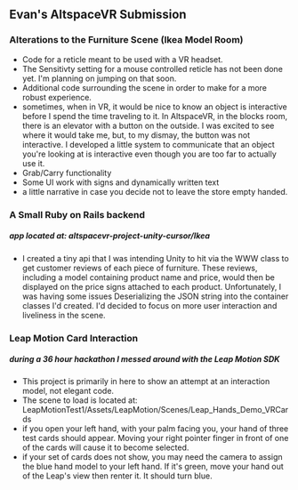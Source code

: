 ## Evan's AltspaceVR Submission

### Alterations to the Furniture Scene (Ikea Model Room)
* Code for a reticle meant to be used with a VR headset.
* The Sensitivty setting for a mouse controlled reticle has not been done yet. I'm planning on jumping on that soon. 
* Additional code surrounding the scene in order to make for a more robust experience.
 * sometimes, when in VR, it would be nice to know an object is interactive before I spend the time traveling to it. In AltspaceVR, in the blocks room, there is an elevator with a button on the outside. I was excited to see where it would take me, but, to my dismay, the button was not interactive. I developed a little system to communicate that an object you're looking at is interactive even though you are too far to actually use it. 
* Grab/Carry functionality
* Some UI work with signs and dynamically written text
* a little narrative in case you decide not to leave the store empty handed. 

### A Small Ruby on Rails backend 
##### app located at: altspacevr-project-unity-cursor/Ikea
* I created a tiny api that I was intending Unity to hit via the WWW class to get customer reviews of each piece of furniture. These reviews, including a model containing product name and price, would then be displayed on the price signs attached to each product. Unfortunately, I was having some issues Deserializing the JSON string into the container classes I'd created. I'd decided to focus on more user interaction and liveliness in the scene. 
### Leap Motion Card Interaction
##### during a 36 hour hackathon I messed around with the Leap Motion SDK
* This project is primarily in here to show an attempt at an interaction model, not elegant code.   
* The scene to load is located at: LeapMotionTest1/Assets/LeapMotion/Scenes/Leap_Hands_Demo_VRCards
* if you open your left hand, with your palm facing you, your hand of three test cards should appear. Moving your right pointer finger in front of one of the cards will cause it to become selected.
* if your set of cards does not show, you may need the camera to assign the blue hand model to your left hand. If it's green, move your hand out of the Leap's view then renter it. It should turn blue. 
	 